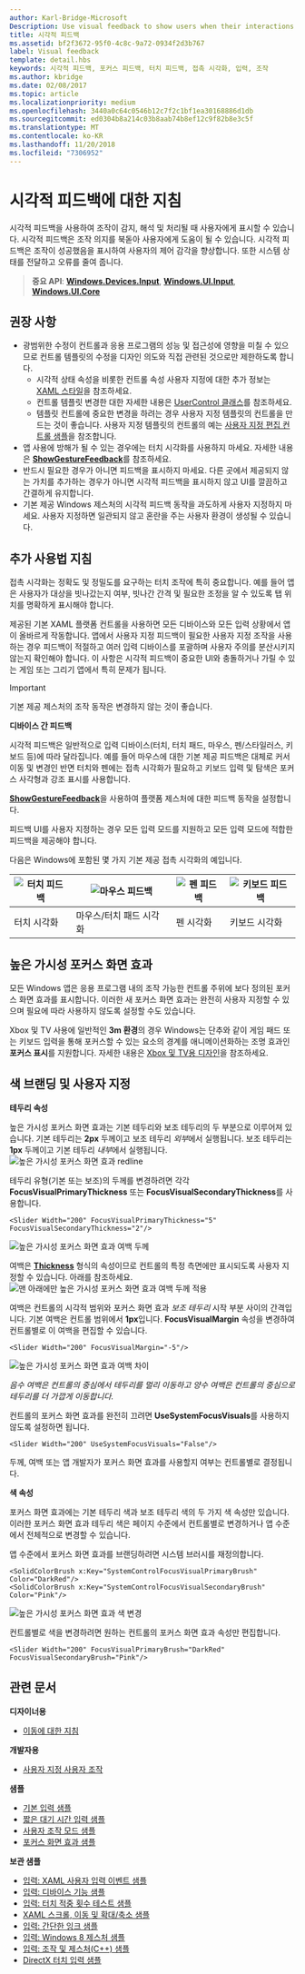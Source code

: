 ```yaml
---
author: Karl-Bridge-Microsoft
Description: Use visual feedback to show users when their interactions with a UWP app are detected, interpreted, and handled.
title: 시각적 피드백
ms.assetid: bf2f3672-95f0-4c8c-9a72-0934f2d3b767
label: Visual feedback
template: detail.hbs
keywords: 시각적 피드백, 포커스 피드백, 터치 피드백, 접촉 시각화, 입력, 조작
ms.author: kbridge
ms.date: 02/08/2017
ms.topic: article
ms.localizationpriority: medium
ms.openlocfilehash: 3440a0c64c0546b12c7f2c1bf1ea30168886d1db
ms.sourcegitcommit: ed0304b8a214c03b8aab74b8ef12c9f82b8e3c5f
ms.translationtype: MT
ms.contentlocale: ko-KR
ms.lasthandoff: 11/20/2018
ms.locfileid: "7306952"
---
```

# <a name="guidelines-for-visual-feedback"></a>시각적 피드백에 대한 지침

시각적 피드백을 사용하여 조작이 감지, 해석 및 처리될 때 사용자에게 표시할 수 있습니다. 시각적 피드백은 조작 의지를 북돋아 사용자에게 도움이 될 수 있습니다. 시각적 피드백은 조작이 성공했음을 표시하여 사용자의 제어 감각을 향상합니다. 또한 시스템 상태를 전달하고 오류를 줄여 줍니다.

> **중요 API**: [**Windows.Devices.Input**](https://msdn.microsoft.com/library/windows/apps/br225648), [**Windows.UI.Input**](https://msdn.microsoft.com/library/windows/apps/br242084), [**Windows.UI.Core**](https://msdn.microsoft.com/library/windows/apps/br208383)

## <a name="recommendations"></a>권장 사항

- 광범위한 수정이 컨트롤과 응용 프로그램의 성능 및 접근성에 영향을 미칠 수 있으므로 컨트롤 템플릿의 수정을 디자인 의도와 직접 관련된 것으로만 제한하도록 합니다. 
    - 시각적 상태 속성을 비롯한 컨트롤 속성 사용자 지정에 대한 추가 정보는 [XAML 스타일](https://docs.microsoft.com/windows/uwp/design/controls-and-patterns/xaml-styles)을 참조하세요.
    - 컨트롤 템플릿 변경한 대한 자세한 내용은 [UserControl 클래스](https://docs.microsoft.com/uwp/api/windows.ui.xaml.controls.usercontrol)를 참조하세요.
    - 템플릿 컨트롤에 중요한 변경을 하려는 경우 사용자 지정 템플릿의 컨트롤을 만드는 것이 좋습니다. 사용자 지정 템플릿의 컨트롤의 예는 [사용자 지정 편집 컨트롤 샘플](https://github.com/Microsoft/Windows-universal-samples/tree/master/Samples/CustomEditControl)을 참조합니다.
- 앱 사용에 방해가 될 수 있는 경우에는 터치 시각화를 사용하지 마세요. 자세한 내용은 [**ShowGestureFeedback**](https://msdn.microsoft.com/library/windows/apps/br241969)를 참조하세요.
- 반드시 필요한 경우가 아니면 피드백을 표시하지 마세요. 다른 곳에서 제공되지 않는 가치를 추가하는 경우가 아니면 시각적 피드백을 표시하지 않고 UI를 깔끔하고 간결하게 유지합니다.
- 기본 제공 Windows 제스처의 시각적 피드백 동작을 과도하게 사용자 지정하지 마세요. 사용자 지정하면 일관되지 않고 혼란을 주는 사용자 환경이 생성될 수 있습니다.

## <a name="additional-usage-guidance"></a>추가 사용법 지침

접촉 시각화는 정확도 및 정밀도를 요구하는 터치 조작에 특히 중요합니다. 예를 들어 앱은 사용자가 대상을 빗나갔는지 여부, 빗나간 간격 및 필요한 조정을 알 수 있도록 탭 위치를 명확하게 표시해야 합니다.

제공된 기본 XAML 플랫폼 컨트롤을 사용하면 모든 디바이스와 모든 입력 상황에서 앱이 올바르게 작동합니다. 앱에서 사용자 지정 피드백이 필요한 사용자 지정 조작을 사용하는 경우 피드백이 적절하고 여러 입력 디바이스를 포괄하며 사용자 주의를 분산시키지 않는지 확인해야 합니다. 이 사항은 시각적 피드백이 중요한 UI와 충돌하거나 가릴 수 있는 게임 또는 그리기 앱에서 특히 문제가 됩니다.

> [!Important]
> 기본 제공 제스처의 조작 동작은 변경하지 않는 것이 좋습니다.

**디바이스 간 피드백**

시각적 피드백은 일반적으로 입력 디바이스(터치, 터치 패드, 마우스, 펜/스타일러스, 키보드 등)에 따라 달라집니다. 예를 들어 마우스에 대한 기본 제공 피드백은 대체로 커서 이동 및 변경인 반면 터치와 펜에는 접촉 시각화가 필요하고 키보드 입력 및 탐색은 포커스 사각형과 강조 표시를 사용합니다.

[**ShowGestureFeedback**](https://msdn.microsoft.com/library/windows/apps/br241969)을 사용하여 플랫폼 제스처에 대한 피드백 동작을 설정합니다.

피드백 UI를 사용자 지정하는 경우 모든 입력 모드를 지원하고 모든 입력 모드에 적합한 피드백을 제공해야 합니다.

다음은 Windows에 포함된 몇 가지 기본 제공 접촉 시각화의 예입니다.

| ![터치 피드백](images/TouchFeedback.png) | ![마우스 피드백](images/MouseFeedback.png) | ![펜 피드백](images/PenFeedback.png) | ![키보드 피드백](images/KeyboardFeedback.png) |
| --- | --- | --- | --- |
| 터치 시각화 | 마우스/터치 패드 시각화 | 펜 시각화 | 키보드 시각화 |

## <a name="high-visibility-focus-visuals"></a>높은 가시성 포커스 화면 효과

모든 Windows 앱은 응용 프로그램 내의 조작 가능한 컨트롤 주위에 보다 정의된 포커스 화면 효과를 표시합니다. 이러한 새 포커스 화면 효과는 완전히 사용자 지정할 수 있으며 필요에 따라 사용하지 않도록 설정할 수도 있습니다.

Xbox 및 TV 사용에 일반적인 **3m 환경**의 경우 Windows는 단추와 같이 게임 패드 또는 키보드 입력을 통해 포커스할 수 있는 요소의 경계를 애니메이션화하는 조명 효과인 **포커스 표시**를 지원합니다. 자세한 내용은 [Xbox 및 TV용 디자인](https://docs.microsoft.com/windows/uwp/design/devices/designing-for-tv#reveal-focus)을 참조하세요.

## <a name="color-branding--customizing"></a>색 브랜딩 및 사용자 지정

**테두리 속성**

높은 가시성 포커스 화면 효과는 기본 테두리와 보조 테두리의 두 부분으로 이루어져 있습니다. 기본 테두리는 **2px** 두께이고 보조 테두리 *외부*에서 실행됩니다. 보조 테두리는 **1px** 두께이고 기본 테두리 *내부*에서 실행됩니다.
![높은 가시성 포커스 화면 효과 redline](images/FocusRectRedlines.png)

테두리 유형(기본 또는 보조)의 두께를 변경하려면 각각 **FocusVisualPrimaryThickness** 또는 **FocusVisualSecondaryThickness**를 사용합니다.
```XAML
<Slider Width="200" FocusVisualPrimaryThickness="5" FocusVisualSecondaryThickness="2"/>
```
![높은 가시성 포커스 화면 효과 여백 두께](images/FocusMargin.png)

여백은 [**Thickness**](https://msdn.microsoft.com/library/system.windows.thickness) 형식의 속성이므로 컨트롤의 특정 측면에만 표시되도록 사용자 지정할 수 있습니다. 아래를 참조하세요. ![맨 아래에만 높은 가시성 포커스 화면 효과 여백 두께 적용](images/FocusThicknessSide.png)

여백은 컨트롤의 시각적 범위와 포커스 화면 효과 *보조 테두리* 시작 부분 사이의 간격입니다. 기본 여백은 컨트롤 범위에서 **1px**입니다. **FocusVisualMargin** 속성을 변경하여 컨트롤별로 이 여백을 편집할 수 있습니다.
```XAML
<Slider Width="200" FocusVisualMargin="-5"/>
```
![높은 가시성 포커스 화면 효과 여백 차이](images/FocusPlusMinusMargin.png)

*음수 여백은 컨트롤의 중심에서 테두리를 멀리 이동하고 양수 여백은 컨트롤의 중심으로 테두리를 더 가깝게 이동합니다.*

컨트롤의 포커스 화면 효과를 완전히 끄려면 **UseSystemFocusVisuals**를 사용하지 않도록 설정하면 됩니다.
```XAML
<Slider Width="200" UseSystemFocusVisuals="False"/>
```

두께, 여백 또는 앱 개발자가 포커스 화면 효과를 사용할지 여부는 컨트롤별로 결정됩니다.

**색 속성**

포커스 화면 효과에는 기본 테두리 색과 보조 테두리 색의 두 가지 색 속성만 있습니다. 이러한 포커스 화면 효과 테두리 색은 페이지 수준에서 컨트롤별로 변경하거나 앱 수준에서 전체적으로 변경할 수 있습니다.

앱 수준에서 포커스 화면 효과를 브랜딩하려면 시스템 브러시를 재정의합니다.
```XAML
<SolidColorBrush x:Key="SystemControlFocusVisualPrimaryBrush" Color="DarkRed"/>
<SolidColorBrush x:Key="SystemControlFocusVisualSecondaryBrush" Color="Pink"/>
```
![높은 가시성 포커스 화면 효과 색 변경](images/FocusRectColorChanges.png)

컨트롤별로 색을 변경하려면 원하는 컨트롤의 포커스 화면 효과 속성만 편집합니다.
```XAML
<Slider Width="200" FocusVisualPrimaryBrush="DarkRed" FocusVisualSecondaryBrush="Pink"/>
```

## <a name="related-articles"></a>관련 문서

**디자이너용**
* [이동에 대한 지침](guidelines-for-panning.md)

**개발자용**
* [사용자 지정 사용자 조작](https://msdn.microsoft.com/library/windows/apps/mt185599)

**샘플**
* [기본 입력 샘플](https://go.microsoft.com/fwlink/p/?LinkID=620302)
* [짧은 대기 시간 입력 샘플](https://go.microsoft.com/fwlink/p/?LinkID=620304)
* [사용자 조작 모드 샘플](https://go.microsoft.com/fwlink/p/?LinkID=619894)
* [포커스 화면 효과 샘플](https://go.microsoft.com/fwlink/p/?LinkID=619895)

**보관 샘플**
* [입력: XAML 사용자 입력 이벤트 샘플](https://go.microsoft.com/fwlink/p/?linkid=226855)
* [입력: 디바이스 기능 샘플](https://go.microsoft.com/fwlink/p/?linkid=231530)
* [입력: 터치 적중 횟수 테스트 샘플](https://go.microsoft.com/fwlink/p/?linkid=231590)
* [XAML 스크롤, 이동 및 확대/축소 샘플](https://go.microsoft.com/fwlink/p/?linkid=251717)
* [입력: 간단한 잉크 샘플](https://go.microsoft.com/fwlink/p/?linkid=246570)
* [입력: Windows 8 제스처 샘플](https://go.microsoft.com/fwlink/p/?LinkId=264995)
* [입력: 조작 및 제스처(C++) 샘플](https://go.microsoft.com/fwlink/p/?linkid=231605)
* [DirectX 터치 입력 샘플](https://go.microsoft.com/fwlink/p/?LinkID=231627)
 

 

